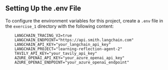 ## Setting Up the .env File

To configure the environment variables for this project, create a `.env` file in the `exercise_1` directory with the following content:

```
    LANGCHAIN_TRACING_V2=true
    LANGCHAIN_ENDPOINT="https://api.smith.langchain.com"
    LANGCHAIN_API_KEY="your_langchain_api_key"
    LANGCHAIN_PROJECT="learning-reflection-agent-2"
    TAVILY_API_KEY="your_tavily_api_key"
    AZURE_OPENAI_API_KEY="your_azure_openai_api_key"
    AZURE_OPENAI_ENDPOINT="your_azure_openai_endpoint"
```
